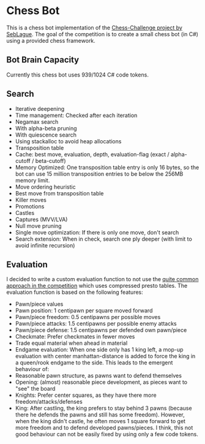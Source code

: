 # Chess Bot
This is a chess bot implementation of the [Chess-Challenge project by SebLague](https://github.com/SebLague/Chess-Challenge).
The goal of the competition is to create a small chess bot (in C#) using a provided chess framework.

## Bot Brain Capacity
Currently this chess bot uses 939/1024 C# code tokens.

## Search
* Iterative deepening
 * Time management: Checked after each iteration
* Negamax search
 * With alpha-beta pruning
 * With quiescence search
 * Using stackalloc to avoid heap allocations
* Transposition table
 * Cache: best move, evaluation, depth, evaluation-flag (exact / alpha-cutoff / beta-cutoff)
 * Memory Optimized: One transposition table entry is only 16 bytes, so the bot can use 15 million transposition entries to be below the 256MB memory limit.
* Move ordering heuristic
 * Best move from transposition table
 * Killer moves
 * Promotions
 * Castles
 * Captures (MVV/LVA)
* Null move pruning
* Single move optimization: If there is only one move, don't search
* Search extension: When in check, search one ply deeper (with limit to avoid infinite recursion)

## Evaluation
I decided to write a custom evaluation function to not use the [quite common approach in the competition](https://github.com/SebLague/Chess-Challenge/forks) which uses compressed presto tables.
The evaluation function is based on the following features:
 * Pawn/piece values
 * Pawn position: 1 centipawn per square moved forward
 * Pawn/piece freedom: 0.5 centipawns per possible moves
 * Pawn/piece attacks: 1.5 centipawns per possible enemy attacks
 * Pawn/piece defense: 1.5 centipawns per defended own pawn/piece
 * Checkmate: Prefer checkmates in fewer moves
 * Trade equal material when ahead in material
 * Endgame evaluation: When one side only has 1 king left, a mop-up evaluation with center manhattan-distance is added to force the king in a queen/rook endgame to the side.
This leads to the emergent behaviour of:
 * Reasonable pawn structure, as pawns want to defend themselves
 * Opening: (almost) reasonable piece development, as pieces want to "see" the board
 * Knights: Prefer center squares, as they have there more freedom/attacks/defenses
 * King: After castling, the king prefers to stay behind 3 pawns (because there he defends the pawns and still has some freedom). However, when the king didn't castle, he often moves 1 square forward to get more freedom and to defend developed pawns/pieces. I think, this not good behaviour can not be easily fixed by using only a few code tokens.